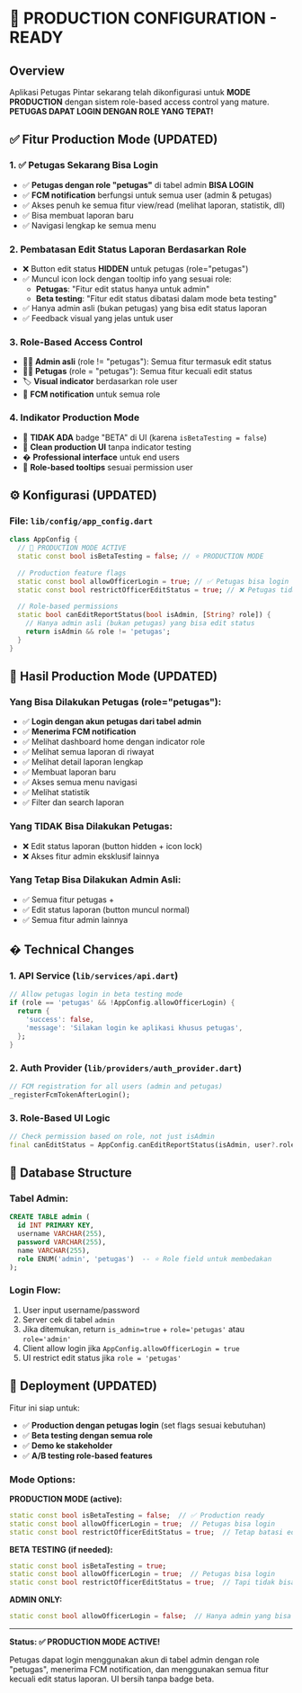 # 🚀 PRODUCTION CONFIGURATION - READY

## Overview
Aplikasi Petugas Pintar sekarang telah dikonfigurasi untuk **MODE PRODUCTION** dengan sistem role-based access control yang mature. **PETUGAS DAPAT LOGIN DENGAN ROLE YANG TEPAT!**

## ✅ Fitur Production Mode (UPDATED)

### 1. **✅ Petugas Sekarang Bisa Login**
- ✅ **Petugas dengan role "petugas"** di tabel admin **BISA LOGIN**
- ✅ **FCM notification** berfungsi untuk semua user (admin & petugas)
- ✅ Akses penuh ke semua fitur view/read (melihat laporan, statistik, dll)
- ✅ Bisa membuat laporan baru
- ✅ Navigasi lengkap ke semua menu

### 2. **Pembatasan Edit Status Laporan Berdasarkan Role**
- ❌ Button edit status **HIDDEN** untuk petugas (role="petugas")
- ✅ Muncul icon lock dengan tooltip info yang sesuai role:
  - **Petugas**: "Fitur edit status hanya untuk admin"
  - **Beta testing**: "Fitur edit status dibatasi dalam mode beta testing"
- ✅ Hanya admin asli (bukan petugas) yang bisa edit status laporan
- ✅ Feedback visual yang jelas untuk user

### 3. **Role-Based Access Control**
- 👨‍💼 **Admin asli** (role != "petugas"): Semua fitur termasuk edit status
- 👮‍♂️ **Petugas** (role = "petugas"): Semua fitur kecuali edit status  
- 🏷️ **Visual indicator** berdasarkan role user
- 📱 **FCM notification** untuk semua role

### 4. **Indikator Production Mode**
- 🚫 **TIDAK ADA** badge "BETA" di UI (karena `isBetaTesting = false`)
- 📱 **Clean production UI** tanpa indicator testing
- � **Professional interface** untuk end users
- 🎯 **Role-based tooltips** sesuai permission user

## ⚙️ Konfigurasi (UPDATED)

### File: `lib/config/app_config.dart`

```dart
class AppConfig {
  // 🔧 PRODUCTION MODE ACTIVE
  static const bool isBetaTesting = false; // ⭐ PRODUCTION MODE
  
  // Production feature flags
  static const bool allowOfficerLogin = true; // ✅ Petugas bisa login
  static const bool restrictOfficerEditStatus = true; // ❌ Petugas tidak bisa edit status
  
  // Role-based permissions
  static bool canEditReportStatus(bool isAdmin, [String? role]) {
    // Hanya admin asli (bukan petugas) yang bisa edit status
    return isAdmin && role != 'petugas';
  }
}
```

## 🎯 Hasil Production Mode (UPDATED)

### Yang Bisa Dilakukan Petugas (role="petugas"):
- ✅ **Login dengan akun petugas dari tabel admin**
- ✅ **Menerima FCM notification**
- ✅ Melihat dashboard home dengan indicator role
- ✅ Melihat semua laporan di riwayat
- ✅ Melihat detail laporan lengkap
- ✅ Membuat laporan baru
- ✅ Akses semua menu navigasi
- ✅ Melihat statistik
- ✅ Filter dan search laporan

### Yang TIDAK Bisa Dilakukan Petugas:
- ❌ Edit status laporan (button hidden + icon lock)
- ❌ Akses fitur admin eksklusif lainnya

### Yang Tetap Bisa Dilakukan Admin Asli:
- ✅ Semua fitur petugas +
- ✅ Edit status laporan (button muncul normal)
- ✅ Semua fitur admin lainnya

## � Technical Changes

### 1. **API Service** (`lib/services/api.dart`)
```dart
// Allow petugas login in beta testing mode
if (role == 'petugas' && !AppConfig.allowOfficerLogin) {
  return {
    'success': false,
    'message': 'Silakan login ke aplikasi khusus petugas',
  };
}
```

### 2. **Auth Provider** (`lib/providers/auth_provider.dart`)
```dart
// FCM registration for all users (admin and petugas)
_registerFcmTokenAfterLogin();
```

### 3. **Role-Based UI Logic**
```dart
// Check permission based on role, not just isAdmin
final canEditStatus = AppConfig.canEditReportStatus(isAdmin, user?.role);
```

## 📱 Database Structure

### Tabel Admin:
```sql
CREATE TABLE admin (
  id INT PRIMARY KEY,
  username VARCHAR(255),
  password VARCHAR(255),
  name VARCHAR(255),
  role ENUM('admin', 'petugas')  -- ⭐ Role field untuk membedakan
);
```

### Login Flow:
1. User input username/password
2. Server cek di tabel `admin` 
3. Jika ditemukan, return `is_admin=true` + `role='petugas'` atau `role='admin'`
4. Client allow login jika `AppConfig.allowOfficerLogin = true`
5. UI restrict edit status jika `role = 'petugas'`

## 🚀 Deployment (UPDATED)

Fitur ini siap untuk:
- ✅ **Production dengan petugas login** (set flags sesuai kebutuhan)
- ✅ **Beta testing dengan semua role**
- ✅ **Demo ke stakeholder**
- ✅ **A/B testing role-based features**

### Mode Options:

**PRODUCTION MODE (active):**
```dart
static const bool isBetaTesting = false;  // ✅ Production ready
static const bool allowOfficerLogin = true;  // Petugas bisa login
static const bool restrictOfficerEditStatus = true;  // Tetap batasi edit status
```

**BETA TESTING (if needed):**
```dart
static const bool isBetaTesting = true;
static const bool allowOfficerLogin = true;  // Petugas bisa login
static const bool restrictOfficerEditStatus = true;  // Tapi tidak bisa edit status
```

**ADMIN ONLY:**
```dart
static const bool allowOfficerLogin = false;  // Hanya admin yang bisa login
```

---

**Status: ✅ PRODUCTION MODE ACTIVE!**

Petugas dapat login menggunakan akun di tabel admin dengan role "petugas", menerima FCM notification, dan menggunakan semua fitur kecuali edit status laporan. UI bersih tanpa badge beta.
